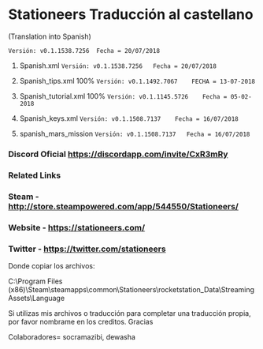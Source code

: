 # Stationeers Traducción al castellano

(Translation into Spanish)

```[javascript]
Versión: v0.1.1538.7256  Fecha = 20/07/2018
```

1. Spanish.xml               ```Versión: v0.1.1538.7256   Fecha = 20/07/2018```

2. Spanish_tips.xml 100%     ```Versión: v0.1.1492.7067    FECHA = 13-07-2018```

3. Spanish_tutorial.xml 100% ```Versión: v0.1.1145.5726    Fecha = 05-02-2018```

4. Spanish_keys.xml          ```Versión: v0.1.1508.7137    Fecha = 16/07/2018```

5. spanish_mars_mission      ```Versión: v0.1.1508.7137   Fecha = 16/07/2018```

### Discord Oficial https://discordapp.com/invite/CxR3mRy

### Related Links
### Steam - http://store.steampowered.com/app/544550/Stationeers/

### Website - https://stationeers.com/

### Twitter - https://twitter.com/stationeers


Donde copiar los archivos:

C:\Program Files (x86)\Steam\steamapps\common\Stationeers\rocketstation_Data\StreamingAssets\Language

Si utilizas mis archivos o traducción para completar una traducción propia, por favor nombrame en los creditos. Gracias

Colaboradores= socramazibi, dewasha
